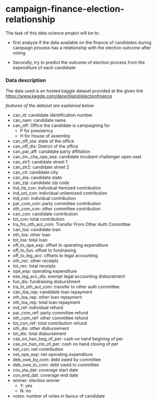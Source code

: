 # campaign-finance-election-relationship

The task of this data science project will be to:
* first analyze if the data available on the finance of candidates
during campaign process has a relationship with the election outcome after voting

* Secondly, try to predict the outcome of election process from the expenditure of each candidiate

### Data description
The data used is an hosted kaggle dataset provided at the given link
https://www.kaggle.com/danerbland/electionfinance

*features of the dataset are explained below*

- can_id: candidate identification number
- can_nam: candidate name
- can_off: Office the candidate is campaigning for
  - P for presisency
  - H for House of assembly
- can_off_sta: state of the office
- can_off_dis: District of the office
- can_par_aff: candidate party affiliation
- can_inc_cha_ope_sea: candidate incubent challenger open seat
- can_str1: candidate street 1
- can_str2: candidate street 2
- can_cit: candidate city
- can_sta: candidate state
- can_zip: candidate zip code
- ind_ite_con: individual itemized contribution
- ind_uni_con: individual unitemized contribution
- ind_con: individual contribution
- par_com_con: party committee contribution
- oth_com_con: other committee contribution
- can_con: candidate contribution
- tot_con: total contribution
- tra_fro_oth_aut_com: Transfer From Other Auth Committee
- can_loa: candidate loan
- oth_loa: other loan
- tot_loa: total loan
- off_to_ope_exp: offset to operating expenditure
- off_to_fun: offset to fundraising
- off_to_leg_acc: offsets to legal accounting
- oth_rec: other receipts
- tot_rec: total receipts
- ope_exp: operating expenditure
- exe_leg_acc_dis: exempt legal accounting disburstment
- fun_dis: fundraising disburstment
- tra_to_oth_aut_com: transfer to other auth committee
- can_loa_rep: candidate loan repayment
- oth_loa_rep: other loan repayment
- oth_loa_rep: total loan repayment
- ind_ref: individual refund
- par_com_ref: party committee refund
- oth_com_ref: other committee refund
- tot_con_ref: total contribution refund
- oth_dis: other disbursement
- tot_dis: total disbursement
- cas_on_han_beg_of_per: cash on hand begining of per
- cas_on_han_clo_of_per: cash on hand closing of per
- net_con: net contribution
- net_ope_exp: net operating expenditure
- deb_owe_by_com: debt owed by committee
- deb_owe_to_com: debt owed to committee
- cov_sta_dat: coverage start date
- cov_end_dat: coverage end date
- winner: election winner
  - Y: yes
  - N: no
- votes: number of votes in favour of candidate
